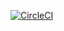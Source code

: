 [![CircleCI](https://circleci.com/bb/cozzbie/gcalsync.svg?style=svg)](https://circleci.com/bb/cozzbie/gcalsync)